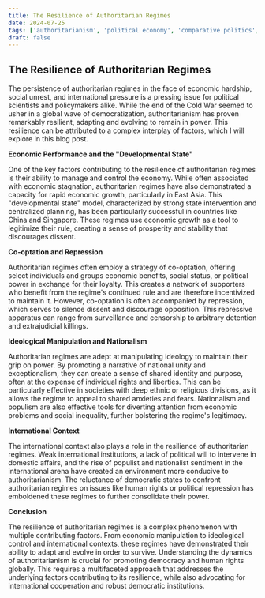 ```yaml
---
title: The Resilience of Authoritarian Regimes 
date: 2024-07-25
tags: ['authoritarianism', 'political economy', 'comparative politics', 'resilience']
draft: false
---
```


## The Resilience of Authoritarian Regimes 

The persistence of authoritarian regimes in the face of economic hardship, social unrest, and international pressure is a pressing issue for political scientists and policymakers alike. While the end of the Cold War seemed to usher in a global wave of democratization, authoritarianism has proven remarkably resilient, adapting and evolving to remain in power. This resilience can be attributed to a complex interplay of factors, which I will explore in this blog post. 

**Economic Performance and the "Developmental State"**

One of the key factors contributing to the resilience of authoritarian regimes is their ability to manage and control the economy. While often associated with economic stagnation, authoritarian regimes have also demonstrated a capacity for rapid economic growth, particularly in East Asia. This "developmental state" model, characterized by strong state intervention and centralized planning, has been particularly successful in countries like China and Singapore. These regimes use economic growth as a tool to legitimize their rule, creating a sense of prosperity and stability that discourages dissent.

**Co-optation and Repression**

Authoritarian regimes often employ a strategy of co-optation, offering select individuals and groups economic benefits, social status, or political power in exchange for their loyalty. This creates a network of supporters who benefit from the regime's continued rule and are therefore incentivized to maintain it. However, co-optation is often accompanied by repression, which serves to silence dissent and discourage opposition. This repressive apparatus can range from surveillance and censorship to arbitrary detention and extrajudicial killings.

**Ideological Manipulation and Nationalism**

Authoritarian regimes are adept at manipulating ideology to maintain their grip on power. By promoting a narrative of national unity and exceptionalism, they can create a sense of shared identity and purpose, often at the expense of individual rights and liberties. This can be particularly effective in societies with deep ethnic or religious divisions, as it allows the regime to appeal to shared anxieties and fears. Nationalism and populism are also effective tools for diverting attention from economic problems and social inequality, further bolstering the regime's legitimacy.

**International Context**

The international context also plays a role in the resilience of authoritarian regimes. Weak international institutions, a lack of political will to intervene in domestic affairs, and the rise of populist and nationalist sentiment in the international arena have created an environment more conducive to authoritarianism. The reluctance of democratic states to confront authoritarian regimes on issues like human rights or political repression has emboldened these regimes to further consolidate their power.

**Conclusion**

The resilience of authoritarian regimes is a complex phenomenon with multiple contributing factors. From economic manipulation to ideological control and international contexts, these regimes have demonstrated their ability to adapt and evolve in order to survive. Understanding the dynamics of authoritarianism is crucial for promoting democracy and human rights globally. This requires a multifaceted approach that addresses the underlying factors contributing to its resilience, while also advocating for international cooperation and robust democratic institutions. 
